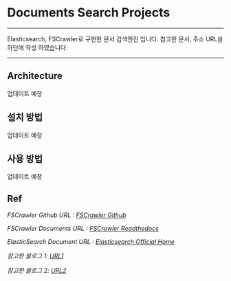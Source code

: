 # Documents Search Projects
* * *
Elasticsearch, FSCrawler로 구현한 문서 검색엔진 입니다.
참고한 문서, 주소 URL을 하단에 작성 하였습니다.
***  

## Architecture
업데이트 예정

## 설치 방법
업데이트 예정

## 사용 방법
업데이트 예정

## Ref
_FSCrawler Github URL : [FSCrawler Github](https://github.com/dadoonet/fscrawler)_

_FSCrawler Documents URL : [FSCrawler Readthedocs](https://fscrawler.readthedocs.io)_

_ElasticSearch Document URL : [Elasticsearch Official Home](https://www.elastic.co/guide/en/elastic-stack-get-started/current/get-started-docker.html)_

_참고한 블로그 1: [URL1](https://naggingmachine.tistory.com/830)_

_참고한 블로그 2: [URL2](https://blog.naver.com/icelemonteainkr/221828689765)_





